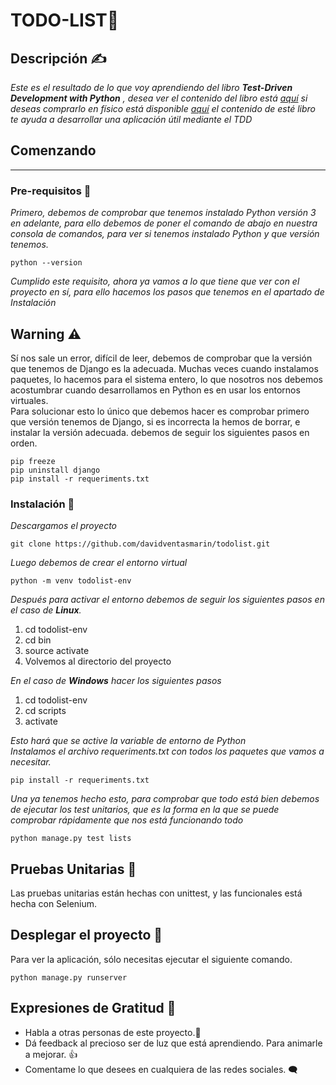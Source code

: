 # TODO-LIST🚀

## Descripción ✍️
_Este es el resultado de lo que voy aprendiendo del libro **Test-Driven Development with Python**_
_, desea ver el contenido del libro está [aquí](https://www.obeythetestinggoat.com/pages/book.html#toc)_
_si deseas comprarlo en físico está disponible [aquí](https://www.obeythetestinggoat.com/pages/book.html)_
_el contenido de esté libro te ayuda a desarrollar una aplicación útil mediante el TDD_

## Comenzando
---

### Pre-requisitos 📃
_Primero, debemos de comprobar que tenemos instalado Python versión 3 en adelante, para ello debemos de poner el comando de abajo en nuestra consola de comandos, para ver si tenemos instalado Python y que versión tenemos._
```
python --version
```
_Cumplido este requisito, ahora ya vamos a lo que tiene que ver con el proyecto en sí, para ello hacemos los pasos que tenemos en el apartado de Instalación_

## Warning ⚠️
Sí nos sale un error, difícil de leer, debemos de comprobar que la versión que tenemos de Django es la adecuada. Muchas veces cuando instalamos paquetes, lo hacemos para el sistema entero, lo que nosotros nos debemos acostumbrar cuando desarrollamos en Python es en usar los entornos virtuales.  
Para solucionar esto lo único que debemos hacer es comprobar primero que versión tenemos de Django, si es incorrecta la hemos de borrar, e instalar la versión adecuada. debemos de seguir los siguientes pasos en orden.

```
pip freeze 
pip uninstall django
pip install -r requeriments.txt
```

### Instalación 🧰
_Descargamos el proyecto_
```
git clone https://github.com/davidventasmarin/todolist.git
```
_Luego debemos de crear el entorno virtual_
```
python -m venv todolist-env
```
_Después para activar el entorno debemos de seguir los siguientes pasos en el caso de **Linux**._  
1. cd todolist-env
2. cd bin
3. source activate
4. Volvemos al directorio del proyecto    

_En el caso de **Windows** hacer los siguientes pasos_  
1. cd todolist-env
2. cd scripts
3. activate
   
_Esto hará que se active la variable de entorno de Python_  
_Instalamos el archivo requeriments.txt con todos los paquetes que vamos a necesitar._
```
pip install -r requeriments.txt
```
_Una ya tenemos hecho esto, para comprobar que todo está bien debemos de ejecutar los test unitarios, que es la forma en la que se puede comprobar rápidamente que nos está funcionando todo_
```
python manage.py test lists
```

## Pruebas Unitarias 🧪
Las pruebas unitarias están hechas con unittest, y las funcionales está hecha con Selenium.

## Desplegar el proyecto 🏃 
Para ver la aplicación, sólo necesitas ejecutar el siguiente comando.  
```
python manage.py runserver
```

## Expresiones de Gratitud 🎁
* Habla a otras personas de este proyecto.📢
* Dá feedback al precioso ser de luz que está aprendiendo. Para animarle a mejorar. 👍
* Comentame lo que desees en cualquiera de las redes sociales. 🗨️
  




